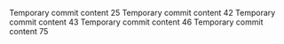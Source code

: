 Temporary commit content 25
Temporary commit content 42
Temporary commit content 43
Temporary commit content 46
Temporary commit content 75
